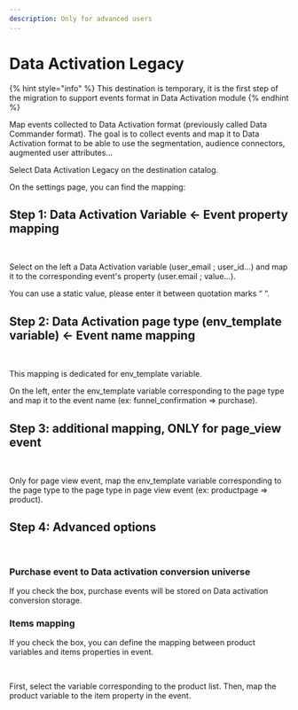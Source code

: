 ```yaml
---
description: Only for advanced users
---
```


# Data Activation Legacy

{% hint style="info" %}
This destination is temporary, it is the first step of the migration to support events format in Data Activation module
{% endhint %}

Map events collected to Data Activation format (previously called Data Commander format). The goal is to collect events and map it to Data Activation format to be able to use the segmentation, audience connectors, augmented user attributes...

Select Data Activation Legacy on the destination catalog.

On the settings page, you can find the mapping:

## **Step 1: Data Activation Variable ← Event property mapping**

<figure><img src="../../../.gitbook/assets/Capture d’écran 2023-04-20 à 11.31.01.png" alt=""><figcaption></figcaption></figure>

Select on the left a Data Activation variable (user\_email ; user\_id...) and map it to the corresponding event's property (user.email ; value...).

You can use a static value, please enter it between quotation marks “ “.

## Step 2: **Data Activation page type (env\_template variable) ← Event name mapping**

<figure><img src="../../../.gitbook/assets/Capture d’écran 2023-04-20 à 11.31.19.png" alt=""><figcaption></figcaption></figure>

This mapping is dedicated for env\_template variable.&#x20;

On the left, enter the env\_template variable corresponding to the page type and map it to the event name (ex: funnel\_confirmation ⇒ purchase).

## Step 3: additional mapping, ONLY for page\_view event

<figure><img src="../../../.gitbook/assets/Capture d’écran 2023-04-20 à 11.31.29.png" alt=""><figcaption></figcaption></figure>

Only for page view event, map the env\_template variable corresponding to the page type to the page type in page view event (ex: productpage ⇒ product).

## Step 4: Advanced options

<figure><img src="../../../.gitbook/assets/Capture d’écran 2023-05-11 à 15.23.17.png" alt=""><figcaption></figcaption></figure>

### Purchase event to Data activation conversion universe

If you check the box, purchase events will be stored on Data activation conversion storage.

### Items mapping

If you check the box, you can define the mapping between product variables and items properties in event.

<figure><img src="../../../.gitbook/assets/Capture d’écran 2023-04-20 à 16.22.41.png" alt=""><figcaption></figcaption></figure>

First, select the variable corresponding to the product list. Then, map the product variable to the item property in the event.
